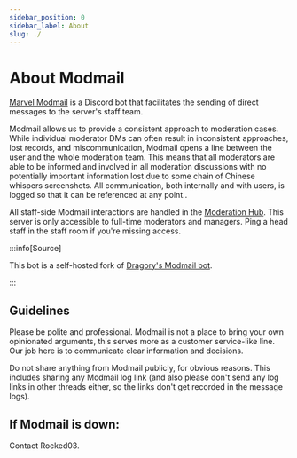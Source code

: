 ```yaml
---
sidebar_position: 0
sidebar_label: About
slug: ./
---
```


# About Modmail

[Marvel Modmail](https://discord.com/users/915931490666283058) is a Discord bot that facilitates the sending of direct messages to the server's staff team.

Modmail allows us to provide a consistent approach to moderation cases. While individual moderator DMs can often result in inconsistent approaches, lost records, and miscommunication, Modmail opens a line between the user and the whole moderation team. This means that all moderators are able to be informed and involved in all moderation discussions with no potentially important information lost due to some chain of Chinese whispers screenshots. All communication, both internally and with users, is logged so that it can be referenced at any point..

All staff-side Modmail interactions are handled in the [Moderation Hub](https://discord.com/channels/915931105977319455/915931106426097716). This server is only accessible to full-time moderators and managers. Ping a head staff in the staff room if you're missing access.

:::info[Source]

This bot is a self-hosted fork of [Dragory's Modmail bot](https://github.com/Dragory/modmailbot).

:::

## Guidelines

Please be polite and professional. Modmail is not a place to bring your own opinionated arguments, this serves more as a customer service-like line. Our job here is to communicate clear information and decisions.

Do not share anything from Modmail publicly, for obvious reasons. This includes sharing any Modmail log link (and also please don't send any log links in other threads either, so the links don't get recorded in the message logs).

## If Modmail is down:

Contact Rocked03.
